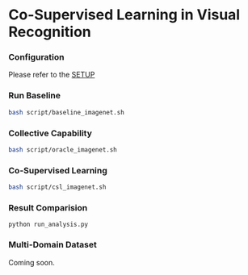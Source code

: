 # Co-Supervised Learning in Visual Recognition

### Configuration

Please refer to the [SETUP](SETUP.md)

### Run Baseline

```bash
bash script/baseline_imagenet.sh
```

### Collective Capability

```bash
bash script/oracle_imagenet.sh
```

### Co-Supervised Learning

```bash
bash script/csl_imagenet.sh
```

### Result Comparision

```
python run_analysis.py
```

### Multi-Domain Dataset

Coming soon.